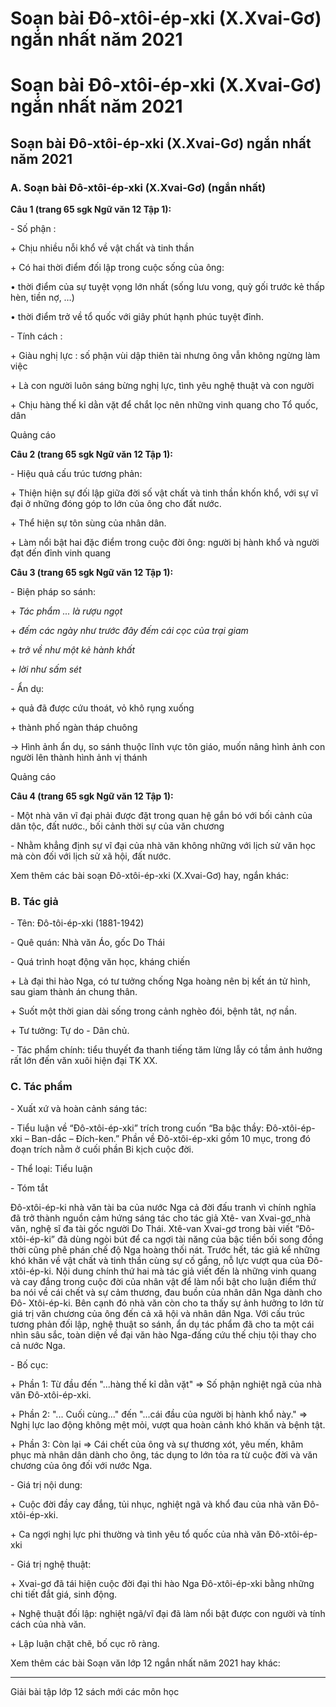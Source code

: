 # Soạn bài Đô-xtôi-ép-xki (X.Xvai-Gơ) ngắn nhất năm 2021

# Soạn bài Đô-xtôi-ép-xki (X.Xvai-Gơ) ngắn nhất năm 2021

## Soạn bài Đô-xtôi-ép-xki (X.Xvai-Gơ) ngắn nhất năm 2021

### **A. Soạn bài Đô-xtôi-ép-xki (X.Xvai-Gơ) (ngắn nhất)**

**Câu 1 (trang 65 sgk Ngữ văn 12 Tập 1):**

\- Số phận : 

\+ Chịu nhiều nỗi khổ về vật chất và tinh thần

\+ Có hai thời điểm đối lập trong cuộc sống của ông: 

• thời điểm của sự tuyệt vọng lớn nhất (sống lưu vong, quỳ gối trước kẻ thấp hèn, tiền nợ, …) 

• thời điểm trở về tổ quốc với giây phút hạnh phúc tuyệt đỉnh.

\- Tính cách :

\+ Giàu nghị lực : số phận vùi dập thiên tài nhưng ông vẫn không ngừng làm việc

\+ Là con người luôn sáng bừng nghị lực, tình yêu nghệ thuật và con người

\+ Chịu hàng thế kỉ dằn vặt để chắt lọc nên những vinh quang cho Tổ quốc, dân 

Quảng cáo

**Câu 2 (trang 65 sgk Ngữ văn 12 Tập 1):**

\- Hiệu quả cấu trúc tương phản:

\+ Thiện hiện sự đối lập giữa đời số vật chất và tinh thần khốn khổ, với sự vĩ đại ở những đóng góp to lớn của ông cho đất nước. 

\+ Thể hiện sự tôn sùng của nhân dân.

\+ Làm nổi bật hai đặc điểm trong cuộc đời ông: người bị hành khổ và người đạt đến đỉnh vinh quang

**Câu 3 (trang 65 sgk Ngữ văn 12 Tập 1):**

\- Biện pháp so sánh: 

\+ _Tác phẩm ... là rượu ngọt_

\+ _đếm các ngày như trước đây đếm cái cọc của trại giam_

\+ _trở về như một kẻ hành khất_

\+ _lời như sấm sét_

\- Ẩn dụ: 

\+ quả đã được cứu thoát, vỏ khô rụng xuống

\+ thành phố ngàn tháp chuông

→ Hình ảnh ẩn dụ, so sánh thuộc lĩnh vực tôn giáo, muốn nâng hình ảnh con người lên thành hình ảnh vị thánh

Quảng cáo

**Câu 4 (trang 65 sgk Ngữ văn 12 Tập 1):**

\- Một nhà văn vĩ đại phải được đặt trong quan hệ gắn bó với bối cảnh của dân tộc, đất nước., bối cảnh thời sự của văn chương

\- Nhằm khẳng định sự vĩ đại của nhà văn không những với lịch sử văn học mà còn đối với lịch sử xã hội, đất nước.

Xem thêm các bài soạn Đô-xtôi-ép-xki (X.Xvai-Gơ) hay, ngắn khác:

### **B. Tác giả**

\- Tên: Đô-tôi-ép-xki (1881-1942)

\- Quê quán: Nhà văn Áo, gốc Do Thái

\- Quá trình hoạt động văn học, kháng chiến 

\+ Là đại thi hào Nga, có tư tưởng chống Nga hoàng nên bị kết án tử hình, sau giam thành án chung thân.

\+ Suốt một thời gian dài sống trong cảnh nghèo đói, bệnh tât, nợ nần.

\+ Tư tưởng: Tự do - Dân chủ.

\- Tác phẩm chính: tiểu thuyết đa thanh tiếng tăm lừng lẫy có tầm ảnh hưởng rất lớn đến văn xuôi hiện đại TK XX.

### **C. Tác phẩm**

\- Xuất xứ và hoàn cảnh sáng tác: 

\- Tiểu luận về “Đô-xtôi-ép-xki” trích trong cuốn “Ba bậc thầy: Đô-xtôi-ép-xki – Ban-dắc – Đích-ken.” Phần về Đô-xtôi-ép-xki gồm 10 mục, trong đó đoạn trích nằm ở cuối phần Bi kịch cuộc đời.

\- Thể loại: Tiểu luận

\- Tóm tắt 

Đô-xtôi-ép-ki nhà văn tài ba của nước Nga cả đời đấu tranh vì chính nghĩa đã trở thành nguồn cảm hứng sáng tác cho tác giả Xtê- van Xvai-gơ_nhà văn, nghệ sĩ đa tài gốc người Do Thái. Xtê-van Xvai-gơ trong bài viết “Đô-xtôi-ép-ki” đã dùng ngòi bút để ca ngợi tài năng của bậc tiền bối song đồng thời cũng phê phán chế độ Nga hoàng thối nát. Trước hết, tác giả kể những khó khăn về vật chất và tinh thần cùng sự cố gắng, nỗ lực vượt qua của Đô-xtôi-ép-ki. Nội dung chính thứ hai mà tác giả viết đến là những vinh quang và cay đắng trong cuộc đời của nhân vật để làm nổi bật cho luận điểm thứ ba nói về cái chết và sự cảm thương, đau buồn của nhân dân Nga dành cho Đô- Xtôi-ép-ki. Bên cạnh đó nhà văn còn cho ta thấy sự ảnh hưởng to lớn từ giá trị văn chương của ông đến cả xã hội và nhân dân Nga. Với cấu trúc tương phản đối lập, nghệ thuật so sánh, ẩn dụ tác phẩm đã cho ta một cái nhìn sâu sắc, toàn diện về đại văn hào Nga-đấng cứu thế chịu tội thay cho cả nước Nga.

\- Bố cục: 

\+ Phần 1: Từ đầu đến "...hàng thế kỉ dằn vặt" => Số phận nghiệt ngã của nhà văn Đô-xtôi-ép-xki.

\+ Phần 2: "... Cuối cùng..." đến "...cái đầu của người bị hành khổ này." => Nghị lực lao động không mệt mỏi, vượt qua hoàn cảnh khó khăn và bệnh tật.

\+ Phần 3: Còn lại => Cái chết của ông và sự thương xót, yêu mến, khâm phục mà nhân dân dành cho ông, tác dụng to lớn tỏa ra từ cuộc đời và văn chương của ông đối với nước Nga.

\- Giá trị nội dung:

\+ Cuộc đời đầy cay đắng, tủi nhục, nghiệt ngã và khổ đau của nhà văn Đô-xtôi-ép-xki.

\+ Ca ngợi nghị lực phi thường và tình yêu tổ quốc của nhà văn Đô-xtôi-ép-xki

\- Giá trị nghệ thuật: 

\+ Xvai-gơ đã tái hiện cuộc đời đại thi hào Nga Đô-xtôi-ép-xki bằng những chi tiết đắt giá, sinh động.

\+ Nghệ thuật đối lập: nghiệt ngã/vĩ đại đã làm nổi bật được con người và tính cách của nhà văn.

\+ Lập luận chặt chẽ, bố cục rõ ràng.

Xem thêm các bài Soạn văn lớp 12 ngắn nhất năm 2021 hay khác:

* * *

Giải bài tập lớp 12 sách mới các môn học
